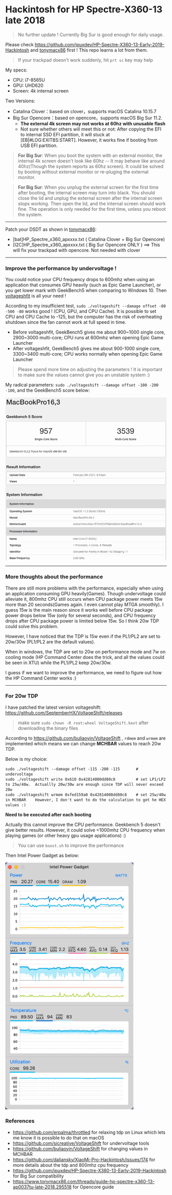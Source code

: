 # Hackintosh for HP Spectre-X360-13 late 2018

> No further update ! Currently Big Sur is good enough for daily usage.

Please check https://github.com/jpuxdev/HP-Spectre-X360-13-Early-2019-Hackintosh and [tonymacx86](https://www.tonymacx86.com/threads/guide-hp-spectre-x360-13-ap0037tu-late-2018.295518/) first ! This repo learns a lot from them.

> If your trackpad doesn't work suddenly, hit `prt sc` key may help

My specs:

* CPU: i7-8565U
* GPU: UHD620
* Screen: 4k internal screen

Two Versions:
* Catalina Clover：based on clover，supports macOS Catalina 10.15.7
* Big Sur Opencore：based on opencore，supports macOS Big Sur 11.2.
  * **The external 4k screen may not works at 60hz with unusable flash**
  * Not sure whether others will meet this or not: After copying the EFI to internal SSD EFI partition, it will stuck at [EB|#LOG:EXITBS:START]. However, it works fine if booting from USB EFI partition.
  
> **For Big Sur**: When you boot the system with an external monitor, the internal 4k screen doesn't look like 60hz -- It may behave like around 40hz(Though the system reports as 60hz screen). It could be solved by booting without external monitor or re-pluging the external monitor.

> **For Big Sur**: When you unplug the external screen for the first time after booting, the internal screen may turn into black. You should close the lid and unplug the external screen after the internal screen stops working. Then open the lid, and the internal screen should work fine. The operation is only needed for the first time, unless you reboot the system.


------

Patch your DSDT as shown in [tonymacx86](https://www.tonymacx86.com/threads/guide-hp-spectre-x360-13-ap0037tu-late-2018.295518/):

* [bat]HP_Spectre_x360_apxxxx.txt ( Catalina Clover + Big Sur Opencore)
* [I2C]HP_Spectre_x360_apxxxx.txt ( Big Sur Opencore ONLY ) ==> This will fix your trackpad with opencore. Not needed with clover


------

### Improve the performance by undervoltage !

You could notice your CPU frequency drops to 600mhz when using an application that consumes GPU heavily (such as Epic Game Launcher), or you get lower mark with GeekBench5 when comparing to Windows 10. Then [voltageshfit](https://github.com/sicreative/VoltageShift) is all your need !

According to my insufficient test, `sudo ./voltageshift --damage offset -80 -500 -80` works good ! (CPU, GPU, and CPU Cache). It is possible to set CPU and CPU Cache to -125, but the computer has the risk of overheating shutdown since the fan cannot work at full speed in time.

* Before voltageshfit, GeekBench5 gives me about 900~1000 single core, 2900~3000 multi-core; CPU runs at 600mhz when opening Epic Game Launcher
* After voltageshfit, GeekBench5 gives me about 900-1000 single core, 3300~3400 multi-core; CPU works normally when opening Epic Game Launcher

> Please spend more time on adjusting the parameters ! It is important to make sure the values cannot give you an unstable system :)

My radical parameters: `sudo ./voltageshift --damage offset -100 -200 -100`, and the GeekBench5 score below:

<img src="./Screenshot/geekbench5_result.png" width="800" alt="my_geekbench5"/><br/>

------

### More thoughts about the performance

There are still more problems with the performance, especially when using an application consuming GPU heavily(Games). Though undervoltage could alleviate it, 800mhz CPU still occurs when CPU package power meets 15w more than 20 seconds(Games again. I even cannot play MTGA smoothly). I guess 15w is the main reason since it works well before CPU package power drops below 15w (only for several seconds), and CPU frequency drops after CPU package power is limited below 15w. So I think 20w TDP could solve this problem.

However, I have noticed that the TDP is 15w even if the PL1/PL2 are set to 20w/30w (PL1/PL2 are the default values). 

When in windows, the TDP are set to 20w on performance mode and 7w on cooling mode (HP Command Center does the trick, and all the values could be seen in XTU) while the PL1/PL2 keep 20w/30w.

I guess if we want to improve the performance, we need to figure out how the HP Command Center works :)

-----

### For 20w TDP

I have patched the latest version voltageshift: https://github.com/SeptemberHX/VoltageShift/releases

> make sure `sudo chown -R root:wheel VoltageShift.kext` after downloading the binary files

According to https://github.com/buliaoyin/VoltageShift , `rdmem` and `wrmem` are implemented which means we can change **MCHBAR** values to reach 20w TDP.

Below is my choice:

```shell
sudo ./voltageshift --damage offset -115 -200 -115       # undervoltage
sudo ./voltageshift write 0x610 0x42814000dd80c8         # set LP1/LP2 to 25w/40w.  Actuallly 20w/30w are enough since TDP will never exceed 20w
sudo ./voltageshift wrmem 0xfed159a0 0x42814000dd80c8    # set 25w/40w in MCHBAR    However, I don't want to do the calculation to get he HEX values :)
```

**Need to be executed after each booting**

Actually this cannot improve the CPU performance. Geekbench 5 doesn't give better results. However, it could solve <1000mhz CPU frequency when playing games (or other heavy gpu usage applications) :)

> You can use `boost.sh` to improve the performance

Then Intel Power Gadget as below:

<img src="./Screenshot/intel_power_gadget.png" width="400" alt="intel_power_gadget.png"/><br/>

### References

* https://github.com/erpalma/throttled for relaxing tdp on Linux which lets me know it is possible to do that on macOS
* https://github.com/sicreative/VoltageShift for undervoltage tools
* https://github.com/buliaoyin/VoltageShift for changing values in MCHBAR
* https://github.com/daliansky/XiaoMi-Pro-Hackintosh/issues/174 for more details about the tdp and 800mhz cpu frequency
* https://github.com/jpuxdev/HP-Spectre-X360-13-Early-2019-Hackintosh for Big Sur compatibility
* https://www.tonymacx86.com/threads/guide-hp-spectre-x360-13-ap0037tu-late-2018.295518 for Opencore guide



